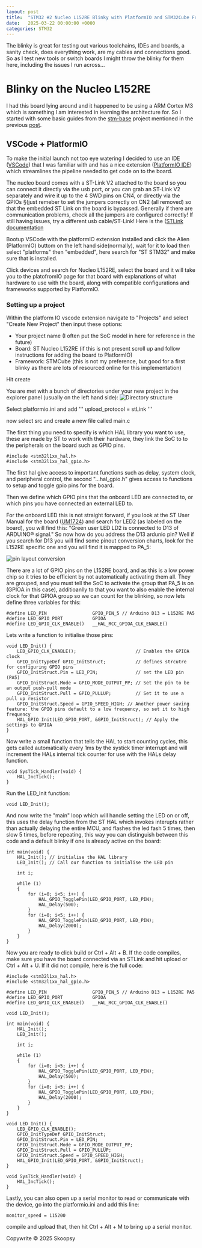 ```yaml
---
layout: post
title:  "STM32 #2 Nucleo L152RE Blinky with PlatformIO and STM32Cube Framework"
date:   2025-03-22 00:00:00 +0000
categories: STM32
---
```


The blinky is great for testing out various toolchains, IDEs and boards, a sanity check, does everything work, are my cables and connections good. So as I test new tools or switch boards I might throw the blinky for them here, including the issues I run across...

# Blinky on the Nucleo L152RE 
I had this board lying around and it happened to be using a ARM Cortex M3 which is something I am interested in learning the architecture for. So I started with some basic guides from the [stm-base](https://stm32-base.org/guides/) project mentioned in the previous [post](https://skoopsy.dev/stm32/2025/03/14/STM32-1-getting-started.html).

## VSCode + PlatformIO
To make the initial launch not too eye watering I decided to use an IDE ([VSCode](https://code.visualstudio.com/)) that I was familiar with and has a nice extension ([PlatformIO IDE](https://docs.platformio.org/en/latest/integration/ide/vscode.html#installation)) which streamlines the pipeline needed to get code on to the board.

The nucleo board comes with a ST-Link V2 attached to the board so you can connect it directly via the usb port, or you can grab an ST-Link V2 separately and wire it up to the 4 SWD pins on CN4, or directly via the GPIOs §(just remeber to set the jumpers correctly on CN2 (all removed) so that the embedded ST Link on the board is bypassed. Generally if there are communication problems, check all the jumpers are configured correctly! If still having issues, try a different usb cable/ST-Link! Here is the ([STLink documentation](https://www.st.com/resource/en/technical_note/dm00290229.pdf)

Bootup VSCode with the platformIO extension installed and click the Alien (PlatformIO) buttom on the left hand side(normally), wait for it to load then select "platforms" then "embedded", here search for "ST STM32" and make sure that is installed.

Click devices and search for Nucleo L152RE, select the board and it will take you to the platofromIO page for that board with explanations of what hardware to use with the board, along with compatible configurations and frameworks supported by PlatformIO.

### Setting up a project
Within the platform IO vscode extension navigate to "Projects" and select "Create New Project" then input these options:
- Your project name (I often put the SoC model in here for reference in the future)
- Board: ST Nucleo L152RE (if this is not present scroll up and follow instructions for adding the board to PlatformIO)
- Framework: STMCube (this is not my preference, but good for a first blinky as there are lots of resourced online for this implementation)

Hit create

You are met with a bunch of directories under your new project in the explorer panel (usually on the left hand side):
![Directory structure](/docs/assets/img/blog-02-1-tester-1.png)

Select platformio.ini and add 
'''
upload_protocol = stLink
'''

now select src and create a new file called main.c

The first thing you need to specify is which HAL library you want to use, these are made by ST to work with their hardware, they link the SoC to to the peripherals on the board such as GPIO pins.

```
#include <stm32l1xx_hal.h>
#include <stm32l1xx_hal_gpio.h>
```
The first hal give access to important functions such as delay, system clock, and peripheral control, the second "...hal_gpio.h" gives access to functions to setup and toggle gpio pins for the board.

Then we define which GPIO pins that the onboard LED are connected to, or which pins you have connected an external LED to.

For the onboard LED this is not straight forward, if you look at the ST User Manual for the board ([UM1724](https://www.st.com/en/evaluation-tools/nucleo-l152re.html#documentation)) and search for LED2 (as labeled on the board), you will find this: "Green user LED LD2 is connected to D13 of ARDUINO® signal." So now how do you address the D13 ardunio pin? Well if you search for D13 you will find some pinout conversion charts, look for the L152RE specific one and you will find it is mapped to PA_5:

![pin layout conversion](/docs/assets/img/blog-02-2-pinconversion.png)

There are a lot of GPIO pins on the L152RE board, and as this is a low power chip so it tries to be efficient by not automatically activating them all. They are grouped, and you must tell the SoC to activate the group that PA_5 is on (GPIOA in this case), additioanlly to that you want to also enable the internal clock for that GPIOA group so we can count for the blinking, so now lets define three variables for this:


```
#define LED_PIN                 GPIO_PIN_5 // Arduino D13 = L152RE PA5
#define LED_GPIO_PORT           GPIOA
#define LED_GPIO_CLK_ENABLE()   __HAL_RCC_GPIOA_CLK_ENABLE()
```

Lets write a function to initialise those pins:

```
void LED_Init() {
    LED_GPIO_CLK_ENABLE();                      // Enables the GPIOA clock
    GPIO_InitTypeDef GPIO_InitStruct;           // defines strcutre for configuring GPIO pins
    GPIO_InitStruct.Pin = LED_PIN;              // set the LED pin (PA5)
    GPIO_InitStruct.Mode = GPIO_MODE_OUTPUT_PP; // Set the pin to be an output push-pull mode
    GPIO_InitStruct.Pull = GPIO_PULLUP;         // Set it to use a pull up resistor
    GPIO_InitStruct.Speed = GPIO_SPEED_HIGH; // Another power saving feature: the GPIO pins default to a low frequency, so set it to high frequency
    HAL_GPIO_Init(LED_GPIO_PORT, &GPIO_InitStruct); // Apply the settings to GPIOA
}
```

Now write a small function that tells the HAL to start counting cycles, this gets called automatically every 1ms by the systick timer interrupt and will increment the HALs internal tick counter for use with the HALs delay function.

```
void SysTick_Handler(void) {
    HAL_IncTick();
}
```

Run the LED_Init function:

```
void LED_Init();
```

And now write the "main" loop which will handle setting the LED on or off, this uses the delay function from the ST HAL which invokes interupts rather than actually delaying the entire MCU, and flashes the led fash 5 times, then slow 5 times, before repeating, this way you can distinguish between this code and a default blinky if one is already active on the board:

```
int main(void) {
    HAL_Init(); // initialise the HAL library
    LED_Init(); // Call our function to initialise the LED pin

    int i;

    while (1)
    {
        for (i=0; i<5; i++) {
            HAL_GPIO_TogglePin(LED_GPIO_PORT, LED_PIN);
            HAL_Delay(500);
        }
        for (i=0; i<5; i++) {
            HAL_GPIO_TogglePin(LED_GPIO_PORT, LED_PIN);
            HAL_Delay(2000);
        }
    }
}
```

Now you are ready to click build or Ctrl + Alt + B. If the code compiles, make sure you have the board connected via an STLink and hit upload or Ctrl + Alt + U. If it did not compile, here is the full code:

```
#include <stm32l1xx_hal.h>
#include <stm32l1xx_hal_gpio.h>

#define LED_PIN                 GPIO_PIN_5 // Arduino D13 = L152RE PA5
#define LED_GPIO_PORT           GPIOA
#define LED_GPIO_CLK_ENABLE()   __HAL_RCC_GPIOA_CLK_ENABLE()

void LED_Init();

int main(void) {
    HAL_Init();
    LED_Init();

    int i;

    while (1)
    {
        for (i=0; i<5; i++) {
            HAL_GPIO_TogglePin(LED_GPIO_PORT, LED_PIN);
            HAL_Delay(500);
        }
        for (i=0; i<5; i++) {
            HAL_GPIO_TogglePin(LED_GPIO_PORT, LED_PIN);
            HAL_Delay(2000);
        }
    }
}

void LED_Init() {
    LED_GPIO_CLK_ENABLE();
    GPIO_InitTypeDef GPIO_InitStruct;
    GPIO_InitStruct.Pin = LED_PIN;
    GPIO_InitStruct.Mode = GPIO_MODE_OUTPUT_PP;
    GPIO_InitStruct.Pull = GPIO_PULLUP;
    GPIO_InitStruct.Speed = GPIO_SPEED_HIGH;
    HAL_GPIO_Init(LED_GPIO_PORT, &GPIO_InitStruct);
}

void SysTick_Handler(void) {
    HAL_IncTick();
}
```

Lastly, you can also open up a serial monitor to read or communicate with the device, go into the platformio.ini and add this line:

```
monitor_speed = 115200
```

compile and upload that, then hit Ctrl + Alt + M to bring up a serial monitor.



<script src="https://utteranc.es/client.js"
        repo="skoopsy/skoopsy.github.io"
        issue-term="pathname"
        label="blog-embedded1"
        theme="preferred-color-scheme"
        crossorigin="anonymous"
        async>
</script>

Copywrite © 2025 Skoopsy
